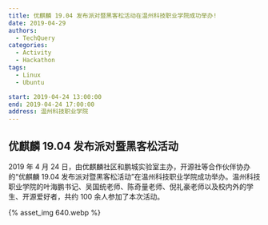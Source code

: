 ```yaml
---
title: 优麒麟 19.04 发布派对暨黑客松活动在温州科技职业学院成功举办!
date: 2019-04-29
authors:
  - TechQuery
categories:
  - Activity
  - Hackathon
tags:
  - Linux
  - Ubuntu

start: 2019-04-24 13:00:00
end: 2019-04-24 17:00:00
address: 温州科技职业学院
---
```


## 优麒麟 19.04 发布派对暨黑客松活动

2019 年 4 月 24 日，由优麒麟社区和鹏城实验室主办，开源社等合作伙伴协办的“优麒麟 19.04 发布派对暨黑客松活动”在温州科技职业学院成功举办。温州科技职业学院的叶海鹏书记、吴国统老师、陈奇量老师、倪礼豪老师以及校内外的学生、开源爱好者，共约 100 余人参加了本次活动。

{% asset_img 640.webp %}
